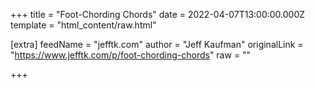 
+++
title = "Foot-Chording Chords"
date = 2022-04-07T13:00:00.000Z
template = "html_content/raw.html"

[extra]
feedName = "jefftk.com"
author = "Jeff Kaufman"
originalLink = "https://www.jefftk.com/p/foot-chording-chords"
raw = ""

+++

